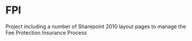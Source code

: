 # FPI
Project including a number of Sharepoint 2010 layout pages to manage the Fee Protection Insurance Process

